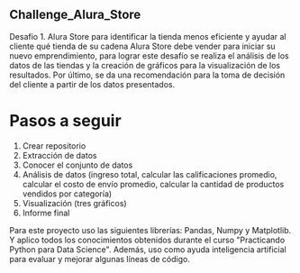 ## Challenge_Alura_Store
Desafio 1. Alura Store para identificar la tienda menos eficiente y ayudar al cliente qué tienda de su cadena Alura Store debe vender para iniciar su nuevo emprendimiento, para lograr este desafío se realiza el análisis de los datos de las tiendas y la creación de gráficos para la visualización de los resultados. Por último, se da una recomendación para la toma de decisión del cliente a partir de los datos presentados.

# Pasos a seguir
1. Crear repositorio
2. Extracción de datos
3. Conocer el conjunto de datos
4. Análisis de datos (ingreso total, calcular las calificaciones promedio, calcular el costo de envío promedio, calcular la cantidad de productos vendidos por categoría)
5. Visualización (tres gráficos)
6. Informe final

Para este proyecto uso las siguientes librerías:  Pandas, Numpy y Matplotlib. Y aplico todos los conocimientos obtenidos durante el curso "Practicando Python para Data Science". Además, uso como ayuda inteligencia artificial para evaluar y mejorar algunas líneas de código.
